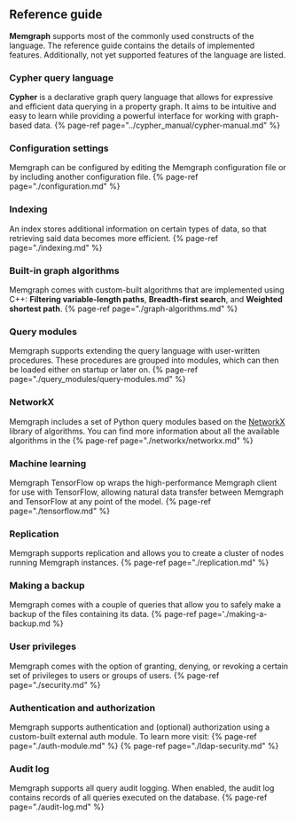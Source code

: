 ## Reference guide

**Memgraph** supports most of the commonly used constructs of the language. The
reference guide contains the details of implemented features. Additionally,
not yet supported features of the language are listed.

### Cypher query language
**Cypher** is a declarative graph query language that allows for expressive and efficient data querying in a property graph. It aims to be intuitive and easy to learn while
providing a powerful interface for working with graph-based data. 
{% page-ref page="../cypher_manual/cypher-manual.md" %}

### Configuration settings

Memgraph can be configured by editing the Memgraph configuration file or by including another configuration file. 
{% page-ref page="./configuration.md" %}

### Indexing

An index stores additional information on certain types of data, so that retrieving said data becomes more efficient.
{% page-ref page="./indexing.md" %}

### Built-in graph algorithms

Memgraph comes with custom-built algorithms that are implemented using C++: **Filtering variable-length paths**, **Breadth-first search**, and **Weighted shortest path**.
{% page-ref page="./graph-algorithms.md" %}

### Query modules

Memgraph supports extending the query language with user-written procedures. 
These procedures are grouped into modules, which can then be loaded either on startup or later on.
{% page-ref page="./query_modules/query-modules.md" %}

### NetworkX

Memgraph includes a set of Python query modules based on the [NetworkX](https://networkx.github.io/) library of algorithms.
You can find more information about all the available algorithms in the {% page-ref page="./networkx/networkx.md" %}

### Machine learning

Memgraph TensorFlow op wraps the high-performance Memgraph client for use with TensorFlow, 
allowing natural data transfer between Memgraph and TensorFlow at any point of the model.
{% page-ref page="./tensorflow.md" %}

### Replication

Memgraph supports replication and allows you to create a cluster of nodes running Memgraph instances. 
{% page-ref page="./replication.md" %}

### Making a backup

Memgraph comes with a couple of queries that allow you to safely make a backup of the files containing its data.
{% page-ref page='./making-a-backup.md %}

### User privileges

Memgraph comes with the option of granting, denying, or revoking a certain set of privileges to users or groups of users.
{% page-ref page="./security.md" %}

### Authentication and authorization

Memgraph supports authentication and (optional) authorization using a custom-built external auth module.
To learn more visit:
{% page-ref page="./auth-module.md" %}
{% page-ref page="./ldap-security.md" %}

### Audit log

Memgraph supports all query audit logging. When enabled, the audit log contains records of all queries executed on the database.
{% page-ref page="./audit-log.md" %}
